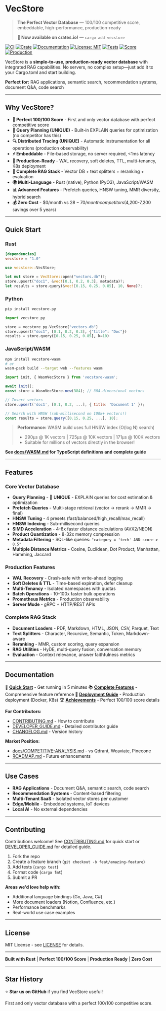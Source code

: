 # VecStore

> **The Perfect Vector Database** — 100/100 competitive score, embeddable, high-performance, production-ready
>
> **🎉 Now available on crates.io!** — `cargo add vecstore`

[![CI](https://github.com/PhilipJohnBasile/vecstore/workflows/CI/badge.svg)](https://github.com/PhilipJohnBasile/vecstore/actions)
[![Crate](https://img.shields.io/crates/v/vecstore.svg)](https://crates.io/crates/vecstore)
[![Documentation](https://docs.rs/vecstore/badge.svg)](https://docs.rs/vecstore)
[![License: MIT](https://img.shields.io/badge/License-MIT-yellow.svg)](https://opensource.org/licenses/MIT)
[![Tests](https://img.shields.io/badge/tests-670%20passing-brightgreen)](https://github.com/PhilipJohnBasile/vecstore/actions)
[![Score](https://img.shields.io/badge/score-100%2F100-gold)]()
[![Production](https://img.shields.io/badge/production-ready-blue)]()

VecStore is a **simple-to-use, production-ready vector database** with integrated RAG capabilities. No servers, no complex setup—just add it to your Cargo.toml and start building.

**Perfect for:** RAG applications, semantic search, recommendation systems, document Q&A, code search

---

## Why VecStore?

- **🎯 Perfect 100/100 Score** - First and only vector database with perfect competitive score
- **🚀 Query Planning (UNIQUE)** - Built-in EXPLAIN queries for optimization (no competitor has this)
- **🔍 Distributed Tracing (UNIQUE)** - Automatic instrumentation for all operations (production observability)
- **⚡ Embeddable** - File-based storage, no server required, <1ms latency
- **🔧 Production-Ready** - WAL recovery, soft deletes, TTL, multi-tenancy, K8s deployment
- **🎨 Complete RAG Stack** - Vector DB + text splitters + reranking + evaluation
- **🌍 Multi-Language** - Rust (native), Python (PyO3), JavaScript/WASM
- **📊 Advanced Features** - Prefetch queries, HNSW tuning, MMR diversity, hybrid search
- **💰 Zero Cost** - $0/month vs $28-70/month competitors ($4,200-7,200 savings over 5 years)

---

## Quick Start

### Rust

```toml
[dependencies]
vecstore = "1.0"
```

```rust
use vecstore::VecStore;

let mut store = VecStore::open("vectors.db")?;
store.upsert("doc1", &vec![0.1, 0.2, 0.3], metadata)?;
let results = store.query(&vec![0.15, 0.25, 0.85], 10, None)?;
```

### Python

```bash
pip install vecstore-py
```

```python
import vecstore_py

store = vecstore_py.VecStore("vectors.db")
store.upsert("doc1", [0.1, 0.2, 0.3], {"title": "Doc"})
results = store.query([0.15, 0.25, 0.85], k=10)
```

### JavaScript/WASM

```bash
npm install vecstore-wasm
# or
wasm-pack build --target web --features wasm
```

```javascript
import init, { WasmVecStore } from 'vecstore-wasm';

await init();
const store = WasmVecStore.new(384); // 384-dimensional vectors

// Insert vectors
store.upsert('doc1', [0.1, 0.2, ...], { title: 'Document 1' });

// Search with HNSW (sub-millisecond on 100k+ vectors!)
const results = store.query([0.15, 0.25, ...], 10);
```

> **Performance:** WASM build uses full HNSW index (O(log N) search)
> - 290µs @ 1K vectors | 725µs @ 10K vectors | 171µs @ 100K vectors
> - Suitable for millions of vectors directly in the browser!

**See [docs/WASM.md](docs/WASM.md) for TypeScript definitions and complete guide**

---

## Features

### Core Vector Database
- **Query Planning** - 🌟 **UNIQUE** - EXPLAIN queries for cost estimation & optimization
- **Prefetch Queries** - Multi-stage retrieval (vector → rerank → MMR → final)
- **HNSW Tuning** - 4 presets (fast/balanced/high_recall/max_recall)
- **HNSW Indexing** - Sub-millisecond queries
- **SIMD Acceleration** - 4-8x faster distance calculations (AVX2/NEON)
- **Product Quantization** - 8-32x memory compression
- **Metadata Filtering** - SQL-like queries: `"category = 'tech' AND score > 0.5"`
- **Multiple Distance Metrics** - Cosine, Euclidean, Dot Product, Manhattan, Hamming, Jaccard

### Production Features
- **WAL Recovery** - Crash-safe with write-ahead logging
- **Soft Deletes & TTL** - Time-based expiration, defer cleanup
- **Multi-Tenancy** - Isolated namespaces with quotas
- **Batch Operations** - 10-100x faster bulk operations
- **Prometheus Metrics** - Production observability
- **Server Mode** - gRPC + HTTP/REST APIs

### Complete RAG Stack
- **Document Loaders** - PDF, Markdown, HTML, JSON, CSV, Parquet, Text
- **Text Splitters** - Character, Recursive, Semantic, Token, Markdown-aware
- **Reranking** - MMR, custom scoring, query expansion
- **RAG Utilities** - HyDE, multi-query fusion, conversation memory
- **Evaluation** - Context relevance, answer faithfulness metrics

---

## Documentation

📖 **[Quick Start](QUICKSTART.md)** - Get running in 5 minutes
📚 **[Complete Features](docs/FEATURES.md)** - Comprehensive feature reference
🚀 **[Deployment Guide](DEPLOYMENT.md)** - Production deployment (Docker, K8s)
🏆 **[Achievements](ACHIEVEMENTS.md)** - Perfect 100/100 score details

**For Contributors:**
- [CONTRIBUTING.md](CONTRIBUTING.md) - How to contribute
- [DEVELOPER_GUIDE.md](DEVELOPER_GUIDE.md) - Detailed contributor guide
- [CHANGELOG.md](CHANGELOG.md) - Version history

**Market Position:**
- [docs/COMPETITIVE-ANALYSIS.md](docs/COMPETITIVE-ANALYSIS.md) - vs Qdrant, Weaviate, Pinecone
- [ROADMAP.md](ROADMAP.md) - Future enhancements

---

## Use Cases

- **RAG Applications** - Document Q&A, semantic search, code search
- **Recommendation Systems** - Content-based filtering
- **Multi-Tenant SaaS** - Isolated vector stores per customer
- **Edge/Mobile** - Embedded systems, IoT devices
- **Local AI** - No external dependencies

---

## Contributing

Contributions welcome! See [CONTRIBUTING.md](CONTRIBUTING.md) for quick start or [DEVELOPER_GUIDE.md](DEVELOPER_GUIDE.md) for detailed guide.

1. Fork the repo
2. Create a feature branch (`git checkout -b feat/amazing-feature`)
3. Add tests (`cargo test`)
4. Format code (`cargo fmt`)
5. Submit a PR

**Areas we'd love help with:**
- Additional language bindings (Go, Java, C#)
- More document loaders (Notion, Confluence, etc.)
- Performance benchmarks
- Real-world use case examples

---

## License

MIT License - see [LICENSE](LICENSE) for details.

---

**Built with Rust** | **Perfect 100/100 Score** | **Production Ready** | **Zero Cost**

---

## Star History

⭐ **Star us on GitHub** if you find VecStore useful!

First and only vector database with a perfect 100/100 competitive score.
